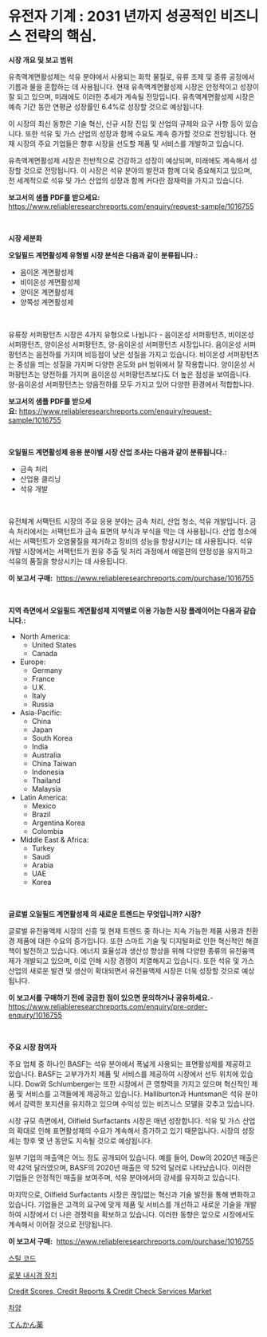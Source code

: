 <p><h1>유전자 기계 : 2031 년까지 성공적인 비즈니스 전략의 핵심.</h1></p><p><strong>시장 개요 및 보고 범위</strong></p>
<p><p>유촉액계면활성제는 석유 분야에서 사용되는 화학 물질로, 유류 조제 및 증류 공정에서 기름과 물을 혼합하는 데 사용됩니다. 현재 유촉액계면활성제 시장은 안정적이고 성장이 잘 되고 있으며, 미래에도 이러한 추세가 계속될 전망입니다. 유촉액계면활성제 시장은 예측 기간 동안 연평균 성장률인 6.4%로 성장할 것으로 예상됩니다. </p><p>이 시장의 최신 동향은 기술 혁신, 신규 시장 진입 및 산업의 규제와 요구 사항 등이 있습니다. 또한 석유 및 가스 산업의 성장과 함께 수요도 계속 증가할 것으로 전망됩니다. 현재 시장의 주요 기업들은 향후 시장을 선도할 제품 및 서비스를 개발하고 있습니다.</p><p>유촉액계면활성제 시장은 전반적으로 건강하고 성장이 예상되며, 미래에도 계속해서 성장할 것으로 전망됩니다. 이 시장은 석유 분야의 발전과 함께 더욱 중요해지고 있으며, 전 세계적으로 석유 및 가스 산업의 성장과 함께 커다란 잠재력을 가지고 있습니다.</p></p>
<p><strong>보고서의 샘플 PDF를 받으세요:</strong> <a href="https://www.reliableresearchreports.com/enquiry/request-sample/1016755">https://www.reliableresearchreports.com/enquiry/request-sample/1016755</a></p>
<p>&nbsp;</p>
<p><strong>시장 세분화</strong></p>
<p><strong>오일필드 계면활성제 유형별 시장 분석은 다음과 같이 분류됩니다.:</strong></p>
<p><ul><li>음이온 계면활성제</li><li>비이온성 계면활성제</li><li>양이온 계면활성제</li><li>양쪽성 계면활성제</li></ul></p>
<p>&nbsp;</p>
<p><p>유류장 서퍼팡턴츠 시장은 4가지 유형으로 나뉩니다 - 음이온성 서퍼팡턴츠, 비이온성 서퍼팡턴츠, 양이온성 서퍼팡턴츠, 양-음이온성 서퍼팡턴츠 시장입니다. 음이온성 서퍼팡턴츠는 음전하를 가지며 비등점이 낮은 성질을 가지고 있습니다. 비이온성 서퍼팡턴츠는 중성을 띄는 성질을 가지며 다양한 온도와 pH 범위에서 잘 작용합니다. 양이온성 서퍼팡턴츠는 양전하를 가지며 음이온성 서퍼팡턴츠보다도 더 높은 점성을 보여줍니다. 양-음이온성 서퍼팡턴츠는 양음전하를 모두 가지고 있어 다양한 환경에서 적합합니다.</p></p>
<p><strong>보고서의 샘플 PDF를 받으세요:</strong>&nbsp;<a href="https://www.reliableresearchreports.com/enquiry/request-sample/1016755">https://www.reliableresearchreports.com/enquiry/request-sample/1016755</a></p>
<p>&nbsp;</p>
<p><strong> 오일필드 계면활성제 응용 분야별 시장 산업 조사는 다음과 같이 분류됩니다.:</strong></p>
<p><ul><li>금속 처리</li><li>산업용 클리닝</li><li>석유 개발</li></ul></p>
<p>&nbsp;</p>
<p><p>유전체계 서팩턴트 시장의 주요 응용 분야는 금속 처리, 산업 청소, 석유 개발입니다. 금속 처리에서는 서팩턴트가 금속 표면의 부식과 부식을 막는 데 사용됩니다. 산업 청소에서는 서팩턴트가 오염물질을 제거하고 장비의 성능을 향상시키는 데 사용됩니다. 석유 개발 시장에서는 서팩턴트가 원유 추출 및 처리 과정에서 에멀젼의 안정성을 유지하고 석유의 품질을 향상시키는 데 사용됩니다.</p></p>
<p><strong>이 보고서 구매:</strong>&nbsp; <a href="https://www.reliableresearchreports.com/purchase/1016755">https://www.reliableresearchreports.com/purchase/1016755</a></p>
<p>&nbsp;</p>
<p><strong>지역 측면에서 오일필드 계면활성제 지역별로 이용 가능한 시장 플레이어는 다음과 같습니다.:</strong></p>
<p><ul>
    <li>
        North America:
        <ul>
            <li>United States</li>
            <li>Canada</li>
        </ul>
    </li>
    <li>
        Europe:
        <ul>
            <li>Germany</li>
            <li>France</li>
            <li>U.K.</li>
            <li>Italy</li>
            <li>Russia</li>
        </ul>
    </li>
    <li>
        Asia-Pacific:
        <ul>
            <li>China</li>
            <li>Japan</li>
            <li>South Korea</li>
            <li>India</li>
            <li>Australia</li>
            <li>China Taiwan</li>
            <li>Indonesia</li>
            <li>Thailand</li>
            <li>Malaysia</li>
        </ul>
    </li>
    <li>
        Latin America:
        <ul>
            <li>Mexico</li>
            <li>Brazil</li>
            <li>Argentina Korea</li>
            <li>Colombia</li>
        </ul>
    </li>
    <li>
        Middle East & Africa:
        <ul>
            <li>Turkey</li>
            <li>Saudi</li>
            <li>Arabia</li>
            <li>UAE</li>
            <li>Korea</li>
        </ul>
    </li>
    </ul></p>
<p>&nbsp;</p>
<p><strong>글로벌 오일필드 계면활성제 의 새로운 트렌드는 무엇입니까? 시장?</strong></p>
<p><p>글로벌 유전융액제 시장의 신흥 및 현재 트렌드 중 하나는 지속 가능한 제품 사용과 친환경 제품에 대한 수요의 증가입니다. 또한 스마트 기술 및 디지털화로 인한 혁신적인 해결책이 발전하고 있습니다. 에너지 효율성과 생산성 향상을 위해 다양한 종류의 유전융액제가 개발되고 있으며, 이로 인해 시장 경쟁이 치열해지고 있습니다. 또한 석유 및 가스 산업의 새로운 발견 및 생산이 확대되면서 유전융액제 시장은 더욱 성장할 것으로 예상됩니다.</p></p>
<p><strong>이 보고서를 구매하기 전에 궁금한 점이 있으면 문의하거나 공유하세요.</strong>- <a href="https://www.reliableresearchreports.com/enquiry/pre-order-enquiry/1016755">https://www.reliableresearchreports.com/enquiry/pre-order-enquiry/1016755</a></p>
<p>&nbsp;</p>
<p><strong>주요 시장 참여자</strong></p>
<p><p>주요 업체 중 하나인 BASF는 석유 분야에서 폭넓게 사용되는 표면활성제를 제공하고 있습니다. BASF는 고부가가치 제품 및 서비스를 제공하여 시장에서 선두 위치에 있습니다. Dow와 Schlumberger는 또한 시장에서 큰 영향력을 가지고 있으며 혁신적인 제품 및 서비스를 고객들에게 제공하고 있습니다. Halliburton과 Huntsman은 석유 분야에서 강력한 포지션을 유지하고 있으며 수익성 있는 비즈니스 모델을 갖추고 있습니다.</p><p>시장 규모 측면에서, Oilfield Surfactants 시장은 매년 성장합니다. 석유 및 가스 산업의 확대로 인해 표면활성제의 수요가 계속해서 증가하고 있기 때문입니다. 시장의 성장세는 향후 몇 년 동안도 지속될 것으로 예상됩니다.</p><p>일부 기업의 매출액은 어느 정도 공개되어 있습니다. 예를 들어, Dow의 2020년 매출은 약 42억 달러였으며, BASF의 2020년 매출은 약 52억 달러로 나타났습니다. 이러한 기업들은 안정적인 매출을 보여주며, 석유 분야에서의 강세를 유지하고 있습니다.</p><p>마지막으로, Oilfield Surfactants 시장은 끊임없는 혁신과 기술 발전을 통해 변화하고 있습니다. 기업들은 고객의 요구에 맞게 제품 및 서비스를 개선하고 새로운 기술을 개발하여 시장에서 더 나은 경쟁력을 확보하고 있습니다. 이러한 동향은 앞으로 시장에서도 계속해서 이어질 것으로 전망됩니다.</p></p>
<p><strong>이 보고서 구매:</strong>&nbsp;&nbsp;<a href="https://www.reliableresearchreports.com/purchase/1016755">https://www.reliableresearchreports.com/purchase/1016755</a></p>
<p><p><a href="https://medium.com/@oliverterry66787/%EA%B0%95%EC%B2%A0-%EC%8B%AC%EC%84%A0-%EC%8B%9C%EC%9E%A5-%EC%A0%84%EB%A7%9D-%EC%82%B0%EC%97%85-%EA%B0%9C%EC%9A%94-%EB%B0%8F-%EC%98%88%EC%B8%A1-2024%EB%85%84%EB%B6%80%ED%84%B0-2031%EB%85%84%EA%B9%8C%EC%A7%80-29b3d74a2927">스틸 코드</a></p><p><a href="https://github.com/vsckjg50460/Market-Research-Report-List-1/blob/main/2890381189039.md">로봇 내시경 장치</a></p><p><a href="https://issuu.com/reportprime-2/docs/credit-scores-credit-reports-credit-check-services">Credit Scores, Credit Reports & Credit Check Services Market</a></p><p><a href="https://github.com/akzkkws047661437/Market-Research-Report-List-1/blob/main/6077408189038.md">차양</a></p><p><a href="https://github.com/wkuactfdzwizk06/Market-Research-Report-List-1/blob/main/6474572189133.md">てんかん薬</a></p></p>
